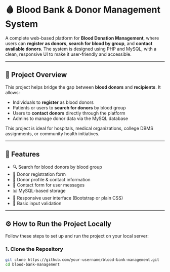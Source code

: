 # 🩸 Blood Bank & Donor Management System

A complete web-based platform for **Blood Donation Management**, where users can **register as donors**, **search for blood by group**, and **contact available donors**. The system is designed using PHP and MySQL, with a clean, responsive UI to make it user-friendly and accessible.

---

## 📌 Project Overview

This project helps bridge the gap between **blood donors** and **recipients**. It allows:

- Individuals to **register** as blood donors
- Patients or users to **search for donors** by blood group
- Users to **contact donors** directly through the platform
- Admins to manage donor data via the MySQL database

This project is ideal for hospitals, medical organizations, college DBMS assignments, or community health initiatives.

---

## 🚀 Features

- 🔍 Search for blood donors by blood group
- 📝 Donor registration form
- 📇 Donor profile & contact information
- 📨 Contact form for user messages
- 📊 MySQL-based storage
- 🎨 Responsive user interface (Bootstrap or plain CSS)
- 🔐 Basic input validation

---

## ⚙️ How to Run the Project Locally

Follow these steps to set up and run the project on your local server:

### 1. Clone the Repository
```bash
git clone https://github.com/your-username/blood-bank-management.git
cd blood-bank-management
